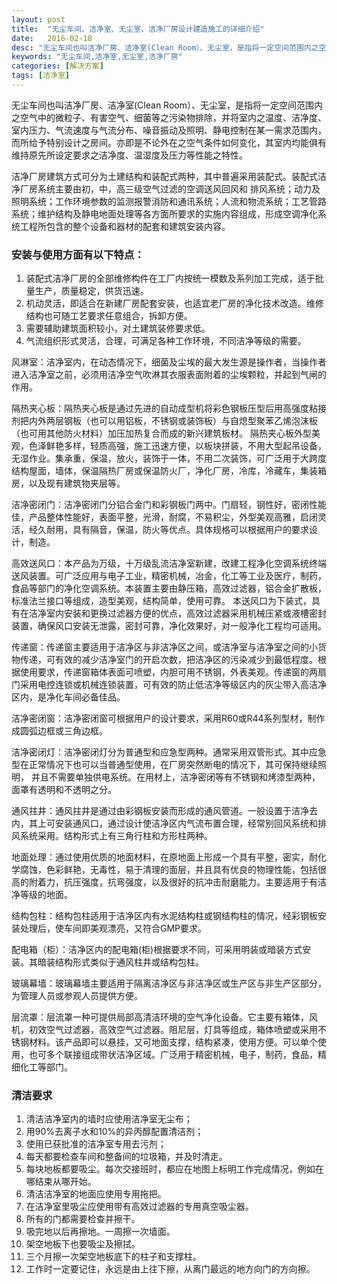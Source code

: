 ```yaml
---
layout: post
title:  "无尘车间、洁净室、无尘室、洁净厂房设计建造施工的详细介绍"
date:   2016-02-18
desc: "无尘车间也叫洁净厂房、洁净室(Clean Room）、无尘室，是指将一定空间范围内之空气中的微粒子、有害空气、细菌等之污染物排除，并将室内之温度、洁净度、室内压力、气流速度与气流分布、噪音振动及照明、静电控制在某一需求范围内，而所给予特别设计之房间。亦即是不论外在之空气条件如何变化，其室内均能俱有维持原先所设定要求之洁净度、温湿度及压力等性能之特性。"
keywords: "无尘车间,洁净室,无尘室,洁净厂房"
categories: [解决方案]
tags: [洁净室]
---
```


无尘车间也叫洁净厂房、洁净室(Clean Room）、无尘室，是指将一定空间范围内之空气中的微粒子、有害空气、细菌等之污染物排除，并将室内之温度、洁净度、室内压力、气流速度与气流分布、噪音振动及照明、静电控制在某一需求范围内，而所给予特别设计之房间。亦即是不论外在之空气条件如何变化，其室内均能俱有维持原先所设定要求之洁净度、温湿度及压力等性能之特性。

洁净厂房建筑方式可分为土建结构和装配式两种，其中普遍采用装配式。装配式洁净厂房系统主要由初，中，高三级空气过滤的空调送风回风和 排风系统；动力及照明系统；工作环境参数的监测报警消防和通讯系统；人流和物流系统；工艺管路系统；维护结构及静电地面处理等各方面所要求的实施内容组成，形成空调净化系统工程所包含的整个设备和器材的配套和建筑安装内容。

### 安装与使用方面有以下特点：

1. 装配式洁净厂房的全部维修构件在工厂内按统一模数及系列加工完成，适于批量生产，质量稳定，供货迅速。 　　
2. 机动灵活，即适合在新建厂房配套安装，也适宜老厂房的净化技术改造。维修结构也可随工艺要求任意组合，拆卸方便。 　　
3. 需要辅助建筑面积较小，对土建筑装修要求低。 　　
4. 气流组织形式灵活，合理，可满足各种工作环境，不同洁净等级的需要。

风淋室：洁净室内，在动态情况下，细菌及尘埃的最大发生源是操作者，当操作者进入洁净室之前，必须用洁净空气吹淋其衣服表面附着的尘埃颗粒，并起到气闸的作用。

隔热夹心板：隔热夹心板是通过先进的自动成型机将彩色钢板压型后用高强度粘接剂把内外两层钢板（也可以用铝板，不锈钢或装饰板）与自熄型聚苯乙烯泡沫板（也可用其他防火材料）加压加热复合而成的新兴建筑板材。 隔热夹心板外型美观，色泽鲜艳多样，轻质高强，施工迅速方便，以板块拼装，不用大型起吊设备，无湿作业。集承重，保温，放火，装饰于一体，不用二次装饰，可广泛用于大跨度结构屋面，墙体，保温隔热厂房或保温防火厂，净化厂房，冷库，冷藏车，集装箱房，以及现有建筑物夹层等。

洁净密闭门：洁净密闭门分铝合金门和彩钢板门两中。门扇轻，钢性好，密闭性能佳，产品整体性能好，表面平整，光滑，耐腐，不易积尘，外型美观高雅，启闭灵活，经久耐用，具有隔音，保温，防火等优点。具体规格可以根据用户的要求设计，制造。

高效送风口：本产品为万级，十万级乱流洁净室新建，改建工程净化空调系统终端送风装置。可广泛应用与电子工业，精密机械，冶金，化工等工业及医疗，制药，食品等部门的净化空调系统。本装置主要由静压箱，高效过滤器，铝合金扩散板，标准法兰接口等组成，造型美观，结构简单，使用可靠。 本送风口为下装式，具有在洁净室内安装和更换过滤器方便的优点，高效过滤器采用机械压紧或液槽密封装置，确保风口安装无泄露，密封可靠，净化效果好，对一般净化工程均可适用。

传递窗：传递窗主要适用于洁净区与非洁净区之间，或洁净室与洁净室之间的小货物传递，可有效的减少洁净室门的开启次数，把洁净区的污染减少到最低程度。根据使用要求，传递窗箱体表面可喷塑，内胆可用不锈钢，外表美观。传递窗的两扇门采用电控连锁或机械连锁装置，可有效的防止低洁净等级区内的灰尘带入高洁净区内，是净化车间必备佳品。

洁净密闭窗：洁净密闭窗可根据用户的设计要求，采用R60或R44系列型材，制作成圆弧边框或三角边框。

洁净密闭灯：洁净密闭灯分为普通型和应急型两种。通常采用双管形式。其中应急型在正常情况下也可以当普通型使用，在厂房突然断电的情况下，其可保持继续照明， 并且不需要单独供电系统。在用材上，洁净密闭等有不锈钢和烤漆型两种，面罩有透明和不透明之分。

通风拄井：通风拄井是通过由彩钢板安装而形成的通风管道。一般设置于洁净去内，其上可安装通风口，通过设计使洁净区内气流布置合理，经常别回风系统和排风系统采用。结构形式上有三角行柱和方形柱两种。

地面处理：通过使用优质的地面材料，在原地面上形成一个具有平整，密实，耐化学腐蚀，色彩鲜艳，无毒性，易于清理的面层，并且具有优良的物理性能，包括很高的附着力，抗压强度，抗弯强度，以及很好的抗冲击耐磨能力。主要适用于有洁净等级的地面。

结构包柱：结构包柱适用于洁净区内有水泥结构柱或钢结构柱的情况，经彩钢板安装处理后，使车间即美观漂亮，又符合GMP要求。

配电箱（柜）：洁净区内的配电箱(柜)根据要求不同，可采用明装或暗装方式安装。其暗装结构形式类似于通风柱井或结构包柱。

玻璃幕墙：玻璃幕墙主要适用于隔离洁净区与非洁净区或生产区与非生产区部分，为管理人员或参观人员提供方便。

层流罩：层流罩一种可提供局部高清洁环境的空气净化设备。它主要有箱体，风机，初效空气过滤器，高效空气过滤器。阻尼层，灯具等组成，箱体喷塑或采用不锈钢材料。该产品即可以悬挂，又可地面支撑，结构紧凑，使用方便。可以单个使用，也可多个联接组成带状洁净区域。广泛用于精密机械，电子，制药，食品，精细化工等部门。

### 清洁要求

1. 清洁洁净室内的墙时应使用洁净室无尘布；
2. 用90%去离子水和10%的异丙醇配置清洁剂；
3. 使用已获批准的洁净室专用去污剂；
4. 每天都要检查车间和整备间的垃圾箱，并及时清走。
5. 每块地板都要吸尘。每次交接班时，都应在地图上标明工作完成情况，例如在哪结束从哪开始。
6. 清洁洁净室的地面应使用专用拖把。
7. 在洁净室里吸尘应使用带有高效过滤器的专用真空吸尘器。
8. 所有的门都需要检查并擦干。
9. 吸完地以后再擦地。一周擦一次墙面。
10. 架空地板下也要吸尘及擦拭。
11. 三个月擦一次架空地板底下的柱子和支撑柱。
12. 工作时一定要记住，永远是由上往下擦，从离门最远的地方向门的方向擦。
